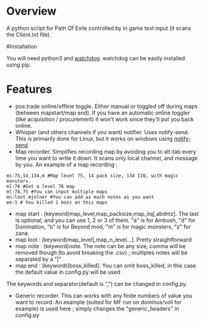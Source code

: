 # Overview
A python script for Path Of Exile controlled by in game text input (it scans the Client.txt file).

#Installation

  You will need python3 and [watchdog](https://pypi.python.org/pypi/infi.watchdog/0.6.3). watchdog can be easily installed using pip.
  
# Features

* poe.trade online/offline toggle. Either manual or toggled off during maps (between mapstart/map end). If you have an automatic online toggler (like acquisition / procurement) it won't work since they'll put you back online.
* Whisper (and others channels if you want) notifier. Uses notify-send. This is primarily done for Linux, but it works on windows using [notify-send](http://vaskovsky.net/notify-send/).
* Map recorder. Simplifies recording map by avoiding you to alt-tab every time you want to write it down. It scans only local channel, and message by you. An example of a map recording :
```
ms:75,14,134,m #Map level 75, 14 pack size, 134 IIQ, with magic monsters.
ml:76 #Got a level 76 map
ml:78,75 #You can input multiple maps
mn:loot mjolner #You can add as much notes as you want
me:1 # You killed 1 boss on this maps
```
* map start : (keyword)map_level,map_packsize,map_iiq[,abdmz]. The last is optional, and you can use 1, 2 or 3 of them. "a" is for Ambush, "d" for Domination, "b" is for Beyond mod, "m" is for magic monsters, "z" for zana.
* map loot : (keyword)map_level[,map_n_level...]. Pretty straightforward
* map note : (keyword)note. The note can be any size, comma will be removed though (to avoid breaking the .csv) ; multiples notes will be separated by a "|"
* map end : (keyword)[boss_killed]. You can omit boss_killed, in this case the default value in config.py will be used

The keywords and separator(default is ",") can be changed in config.py.

* Generic recorder. This can works with any finite numbers of value you want to record. An example (suited for MF run on dominus/voll for example) is used here ; simply changes the "generic_headers" in config.py
